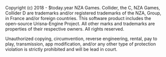 Copyright (c) 2018 - $today.year NZA Games. Collider, the C, NZA Games, Collider D are trademarks and/or registered trademarks of the NZA, Group, in France and/or foreign countries. This software product includes the open-source Urisna-Engine Project. All other marks and trademarks are properties of their respective owners. All rights reserved.

Unauthorized copying, circumvention, reverse engineering, rental, pay to play, transmission, app modification, and/or any other type of protection violation is strictly prohibited and will be lead in court.
